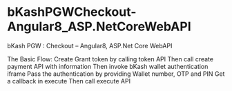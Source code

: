 # bKashPGWCheckout-Angular8_ASP.NetCoreWebAPI
bKash PGW : Checkout – Angular8, ASP.Net Core WebAPI

The Basic Flow:
Create Grant token by calling token API
Then call create payment API with information
Then invoke bKash wallet authentication iframe
Pass the authentication by providing Wallet number, OTP and PIN
Get a callback in execute
Then call execute API
